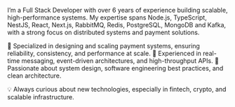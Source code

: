 I’m a Full Stack Developer with over 6 years of experience building scalable, high-performance systems.
My expertise spans Node.js, TypeScript, NestJS, React, Next.js, RabbitMQ, Redis, PostgreSQL, MongoDB and Kafka, with a strong focus on distributed systems and payment solutions.

🔹 Specialized in designing and scaling payment systems, ensuring reliability, consistency, and performance at scale.
🔹 Experienced in real-time messaging, event-driven architectures, and high-throughput APIs.
🔹 Passionate about system design, software engineering best practices, and clean architecture.

💡 Always curious about new technologies, especially in fintech, crypto, and scalable infrastructure.
